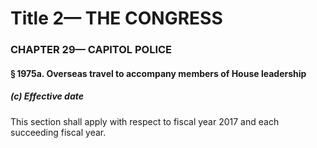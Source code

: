 
# Title 2— THE CONGRESS
### CHAPTER 29— CAPITOL POLICE
#### § 1975a. Overseas travel to accompany members of House leadership
##### (c) Effective date

This section shall apply with respect to fiscal year 2017 and each succeeding fiscal year.
